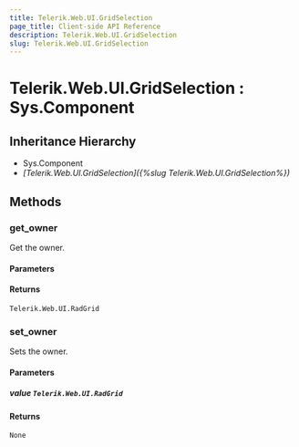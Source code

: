 ```yaml
---
title: Telerik.Web.UI.GridSelection
page_title: Client-side API Reference
description: Telerik.Web.UI.GridSelection
slug: Telerik.Web.UI.GridSelection
---
```


# Telerik.Web.UI.GridSelection : Sys.Component 

## Inheritance Hierarchy

* Sys.Component
* *[Telerik.Web.UI.GridSelection]({%slug Telerik.Web.UI.GridSelection%})*


## Methods

###  get_owner

Get the owner.

#### Parameters

#### Returns

`Telerik.Web.UI.RadGrid` 

### set_owner

Sets the owner.

#### Parameters

##### value `Telerik.Web.UI.RadGrid`

#### Returns

`None` 



